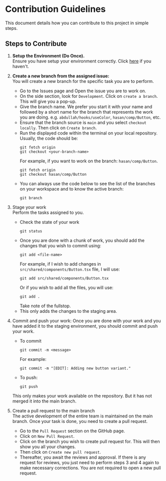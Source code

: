 # Contribution Guidelines

This document details how you can contribute to this project in simple steps.

## Steps to Contribute

1. **Setup the Environment (Do Once).**  
    Ensure you have setup your environment correctly. Click [here](/docs/Contribution/EnvSetup.md) if you haven't.

2. **Create a new branch from the assigned issue:**  
    You will create a new branch for the specific task you are to perform.  
    - Go to the Issues page and Open the issue you are to work on.
    - On the side section, look for `Development`. Click on `create a branch`. This will give you a pop-up.
    - Give the branch name. We prefer you start it with your name and followed by a short name for the branch that represents the work you are doing. e.g. `abdullah/hooks/useColor`, `hasan/comp/Button`, etc.
    - Ensure that the branch source is `main` and you select `checkout locally`. Then click on `Create branch`.
    - Run the displayed code within the terminal on your local repository. Usually, the code should be:  
        ```
        git fetch origin
        git checkout <your-branch-name>
        ```  
        For example, if you want to work on the branch: `hasan/comp/Button`.  
        ```
        git fetch origin
        git checkout hasan/comp/Button
        ```  
    - You can always use the code below to see the list of the branches on your workspace and to know the active branch:
        ```
        git branch
        ```  
3. Stage your work  
    Perform the tasks assigned to you.
    - Check the state of your work
        ```
        git status
        ```
    - Once you are done with a chunk of work, you should add the changes that you wish to commit using:
        ```
        git add <file-name>
        ```
        For example, if I wish to add changes in `src/shared/components/Button.tsx` file, I will use:
        ```
        git add src/shared/components/Button.tsx
        ```
        Or if you wish to add all the files, you will use:
        ```
        git add .
        ```
        Take note of the fullstop.
    - This only adds the changes to the staging area.
4. Commit and push your work:
    Once you are done with your work and you have added it to the staging environment, you should commit and push your work.
    - To commit
        ```
        git commit -m <message>
        ```
        For example:
        ```
        git commit -m "[EDIT]: Adding new button variant."
        ```
    - To push:
        ```
        git push
        ```
    This only makes your work available on the repository. But it has not merged it into the main branch.
5. Create a pull request to the main branch  
    The active development of the entire team is maintained on the main branch. Once your task is done, you need to create a pull request.  
    - Go to the `Pull Request` section on the GitHub page.
    - Click on `New Pull Request`.
    - Click on the branch you wish to create pull request for. This will then show you all your changes.
    - Then click on `Create new pull request`.
    - Thereafter, you await the reviews and approval. If there is any request for reviews, you just need to perform steps 3 and 4 again to make necessary corrections. You are not required to open a new pull request.
    